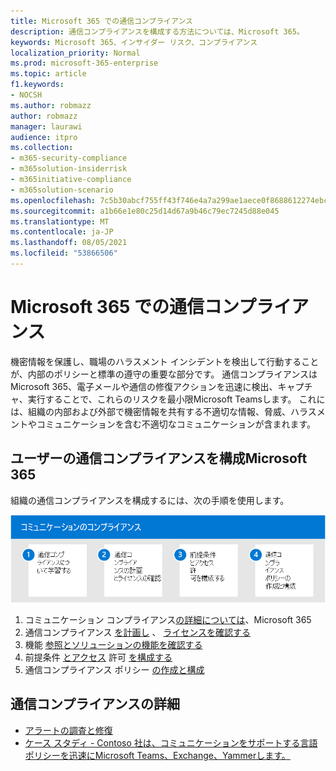 ```yaml
---
title: Microsoft 365 での通信コンプライアンス
description: 通信コンプライアンスを構成する方法については、Microsoft 365。
keywords: Microsoft 365、インサイダー リスク、コンプライアンス
localization_priority: Normal
ms.prod: microsoft-365-enterprise
ms.topic: article
f1.keywords:
- NOCSH
ms.author: robmazz
author: robmazz
manager: laurawi
audience: itpro
ms.collection:
- m365-security-compliance
- m365solution-insiderrisk
- m365initiative-compliance
- m365solution-scenario
ms.openlocfilehash: 7c5b30abcf755ff43f746e4a7a299ae1aece0f8688612274ebc2ce9e547f3eaa
ms.sourcegitcommit: a1b66e1e80c25d14d67a9b46c79ec7245d88e045
ms.translationtype: MT
ms.contentlocale: ja-JP
ms.lasthandoff: 08/05/2021
ms.locfileid: "53866506"
---
```

# <a name="communication-compliance-in-microsoft-365"></a>Microsoft 365 での通信コンプライアンス

機密情報を保護し、職場のハラスメント インシデントを検出して行動することが、内部のポリシーと標準の遵守の重要な部分です。 通信コンプライアンスはMicrosoft 365、電子メールや通信の修復アクションを迅速に検出、キャプチャ、実行することで、これらのリスクを最小限Microsoft Teamsします。 これには、組織の内部および外部で機密情報を共有する不適切な情報、脅威、ハラスメントやコミュニケーションを含む不適切なコミュニケーションが含まれます。

## <a name="configure-communication-compliance-for-microsoft-365"></a>ユーザーの通信コンプライアンスを構成Microsoft 365

組織の通信コンプライアンスを構成するには、次の手順を使用します。

![Insider リスク ソリューションの通信コンプライアンス手順](../media/ir-solution-cc-steps.png)

1. コミュニケーション コンプライアンス[の詳細については](communication-compliance.md)、Microsoft 365
2. 通信コンプライアンス [を計画し](communication-compliance-plan.md) 、 [ライセンスを確認する](communication-compliance-configure.md#subscriptions-and-licensing)
3. 機能 [参照とソリューションの機能を確認する](communication-compliance-feature-reference.md)
4. 前提条件 [とアクセス](communication-compliance-configure.md#step-2-required-enable-the-audit-log) 許可 [を構成する](communication-compliance-configure.md#step-1-required-enable-permissions-for-communication-compliance)
5. 通信コンプライアンス ポリシー [の作成と構成](communication-compliance-configure.md#step-5-required-create-a-communication-compliance-policy)

## <a name="more-information-about-communication-compliance"></a>通信コンプライアンスの詳細

- [アラートの調査と修復](communication-compliance-investigate-remediate.md)
- [ケース スタディ - Contoso 社は、コミュニケーションをサポートする言語ポリシーを迅速にMicrosoft Teams、Exchange、Yammerします。](communication-compliance-case-study.md)